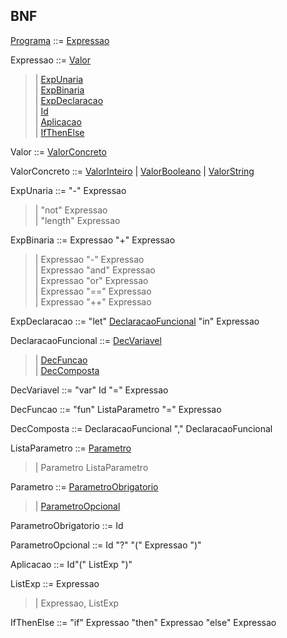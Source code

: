## BNF
[Programa](http://raw.githubusercontent.com/joaotiagofsp/optparams/main/src/main/java/plp/lf1/Programa.java) ::= [Expressao](http://raw.githubusercontent.com/joaotiagofsp/optparams/main/src/main/java/plp/le1/expressoes/Expressao.java)

Expressao ::= [Valor](http://raw.githubusercontent.com/joaotiagofsp/optparams/main/src/main/java/plp/le1/expressoes/Valor.java) <br />
>	| [ExpUnaria](http://raw.githubusercontent.com/joaotiagofsp/optparams/main/src/main/java/plp/le1/expressoes/ExpUnaria.java) <br />
>	| [ExpBinaria](http://raw.githubusercontent.com/joaotiagofsp/optparams/main/src/main/java/plp/le1/expressoes/ExpBinaria.java) <br />
>	| [ExpDeclaracao](http://raw.githubusercontent.com/joaotiagofsp/optparams/main/src/main/java/plp/lf1/expressoes/ExpDeclaracao.java) <br />
>	| [Id](http://raw.githubusercontent.com/joaotiagofsp/optparams/main/src/main/java/plp/le2/expressoes/Id.java) <br />
>	| [Aplicacao](http://raw.githubusercontent.com/joaotiagofsp/optparams/main/src/main/java/plp/optparam/expressoes/Aplicacao.java) <br />
>	| [IfThenElse](http://raw.githubusercontent.com/joaotiagofsp/optparams/main/src/main/java/plp/lf1/expressoes/IfThenElse.java) <br />

Valor ::= [ValorConcreto](http://raw.githubusercontent.com/joaotiagofsp/optparams/main/src/main/java/plp/le1/expressoes/ValorConcreto.java)

ValorConcreto ::= [ValorInteiro](http://raw.githubusercontent.com/joaotiagofsp/optparams/main/src/main/java/plp/le1/expressoes/ValorInteiro.java) | [ValorBooleano](http://raw.githubusercontent.com/joaotiagofsp/optparams/main/src/main/java/plp/le1/expressoes/ValorBooleano.java) | [ValorString](http://raw.githubusercontent.com/joaotiagofsp/optparams/main/src/main/java/plp/le1/expressoes/ValorString.java) <br />

ExpUnaria ::= "-" Expressao <br />
>	| "not" Expressao <br />
>	| "length" Expressao <br />

ExpBinaria ::= Expressao "+" Expressao <br />
>	| Expressao "-" Expressao <br />
>	| Expressao "and" Expressao <br />
>	| Expressao "or" Expressao <br />
>	| Expressao "==" Expressao <br />
>	| Expressao "++" Expressao <br />

ExpDeclaracao ::= "let" [DeclaracaoFuncional](http://raw.githubusercontent.com/joaotiagofsp/optparams/main/src/main/java/plp/lf1/expressoes/DeclaracaoFuncional.java) "in" Expressao


DeclaracaoFuncional ::= [DecVariavel](http://raw.githubusercontent.com/joaotiagofsp/optparams/main/src/main/java/plp/lf1/expressoes/DecVariavel.java) <br />
>	| [DecFuncao](http://raw.githubusercontent.com/joaotiagofsp/optparams/main/src/main/java/plp/optparam/expressoes/DecFuncao.java) <br />
>	| [DecComposta](http://raw.githubusercontent.com/joaotiagofsp/optparams/main/src/main/java/plp/lf1/expressoes/DecComposta.java)

DecVariavel ::= "var" Id "=" Expressao

DecFuncao ::= "fun" ListaParametro "=" Expressao 

DecComposta ::= DeclaracaoFuncional "," DeclaracaoFuncional

ListaParametro ::= [Parametro](http://raw.githubusercontent.com/joaotiagofsp/optparams/main/src/main/java/plp/le1/expressoes/Parametro.java) <br />
>	| Parametro ListaParametro

Parametro ::= [ParametroObrigatorio](http://raw.githubusercontent.com/joaotiagofsp/optparams/main/src/main/java/plp/le1/expressoes/ParametroObrigatorio.java) <br />
>	| [ParametroOpcional](http://raw.githubusercontent.com/joaotiagofsp/optparams/main/src/main/java/plp/le1/expressoes/ParametroOpcional.java)

ParametroObrigatorio ::= Id

ParametroOpcional ::= Id "?" "(" Expressao ")"

Aplicacao ::= Id"(" ListExp ")"

ListExp ::= Expressao <br />
>	| Expressao, ListExp

IfThenElse ::= "if" Expressao "then" Expressao "else" Expressao
